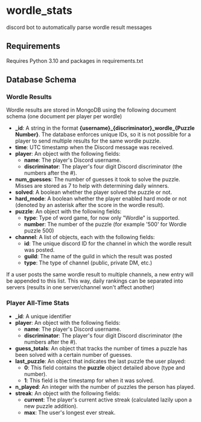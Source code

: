 # wordle_stats
discord bot to automatically parse wordle result messages

## Requirements
Requires Python 3.10 and packages in requirements.txt

## Database Schema

### Wordle Results
Wordle results are stored in MongoDB using the following document schema (one document per player per wordle)

* **\_id**: A string in the format **{username}\_{discriminator}\_wordle\_{Puzzle Number}**.  The database enforces unique IDs, so it is not possible for a player to send multiple results for the same wordle puzzle.
* **time**: UTC timestamp when the Discord message was received.
* **player**: An object with the following fields:
  * **name**: The player's Discord username.
  * **discriminator**:  The player's four digit Discord discriminator (the numbers after the #).
* **num_guesses**: The number of guesses it took to solve the puzzle.  Misses are stored as 7 to help with determining daily winners.
* **solved**:  A boolean whether the player solved the puzzle or not.
* **hard_mode**: A boolean whether the player enabled hard mode or not (denoted by an asterisk after the score in the wordle result).
* **puzzle**:  An object with the following fields:
  * **type**: Type of word game, for now only "Wordle" is supported.
  * **number**: The number of the puzzle (for example '500' for Wordle puzzle 500)
* **channel**: A list of objects, each with the following fields:
  * **id**: The unique discord ID for the channel in which the wordle result was posted.
  * **guild**: The name of the guild in which the result was posted
  * **type**: The type of channel (public, private DM, etc.)

If a user posts the same wordle result to multiple channels, a new entry will be appended to this list.  This way, daily rankings can be separated into servers (results in one server/channel won't affect another)

### Player All-Time Stats
 * **\_id**: A unique identifier
 * **player**: An object with the following fields:
   * **name**: The player's Discord username.
   * **discriminator**:  The player's four digit Discord discriminator (the numbers after the #).
 * **guess_totals**:  An object that tracks the number of times a puzzle has been solved with a certain number of guesses.
 * **last_puzzle**:  An object that indicates the last puzzle the user played:
   * **0**: This field contains the **puzzle** object detailed above (type and number).
   * **1**: This field is the timestamp for when it was solved.
 * **n_played**: An integer with the number of puzzles the person has played.
 * **streak**: An object with the following fields:
   * **current**: The player's current active streak (calculated lazily upon a new puzzle addition).
   * **max**: The user's longest ever streak.
